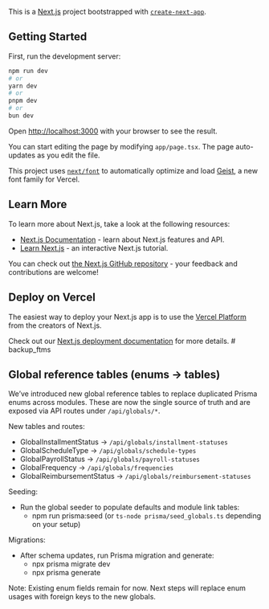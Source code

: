 This is a [Next.js](https://nextjs.org) project bootstrapped with [`create-next-app`](https://nextjs.org/docs/app/api-reference/cli/create-next-app).

## Getting Started

First, run the development server:

```bash
npm run dev
# or
yarn dev
# or
pnpm dev
# or
bun dev
```

Open [http://localhost:3000](http://localhost:3000) with your browser to see the result.

You can start editing the page by modifying `app/page.tsx`. The page auto-updates as you edit the file.

This project uses [`next/font`](https://nextjs.org/docs/app/building-your-application/optimizing/fonts) to automatically optimize and load [Geist](https://vercel.com/font), a new font family for Vercel.

## Learn More

To learn more about Next.js, take a look at the following resources:

- [Next.js Documentation](https://nextjs.org/docs) - learn about Next.js features and API.
- [Learn Next.js](https://nextjs.org/learn) - an interactive Next.js tutorial.

You can check out [the Next.js GitHub repository](https://github.com/vercel/next.js) - your feedback and contributions are welcome!

## Deploy on Vercel

The easiest way to deploy your Next.js app is to use the [Vercel Platform](https://vercel.com/new?utm_medium=default-template&filter=next.js&utm_source=create-next-app&utm_campaign=create-next-app-readme) from the creators of Next.js.

Check out our [Next.js deployment documentation](https://nextjs.org/docs/app/building-your-application/deploying) for more details.
#   b a c k u p _ f t m s 
 
## Global reference tables (enums → tables)

We’ve introduced new global reference tables to replace duplicated Prisma enums across modules. These are now the single source of truth and are exposed via API routes under `/api/globals/*`.

New tables and routes:
- GlobalInstallmentStatus → `/api/globals/installment-statuses`
- GlobalScheduleType → `/api/globals/schedule-types`
- GlobalPayrollStatus → `/api/globals/payroll-statuses`
- GlobalFrequency → `/api/globals/frequencies`
- GlobalReimbursementStatus → `/api/globals/reimbursement-statuses`

Seeding:
- Run the global seeder to populate defaults and module link tables:
	- npm run prisma:seed (or `ts-node prisma/seed_globals.ts` depending on your setup)

Migrations:
- After schema updates, run Prisma migration and generate:
	- npx prisma migrate dev
	- npx prisma generate

Note: Existing enum fields remain for now. Next steps will replace enum usages with foreign keys to the new globals.
 